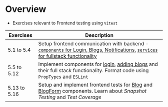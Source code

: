 # Overview
- Exercises relevant to Frontend testing using `Vitest`

| Exercises | Description |
| --------- | ----------- |
| 5.1 to 5.4 | Setup frontend communication with backend - [`components` for Login, Blogs, Notifications](/bloglist-frontend/src/components/), [`services` for fullstack functionality](/bloglist-frontend/src/services/)  | 
| 5.5 to 5.12 | Implement components for [login](/bloglist-frontend/src/components/LoginForm.jsx), [adding blogs](/bloglist-frontend/src/components/BlogForm.jsx) and their full stack functionality. Format code using `PropTypes` and `ESLint` |
| 5.13 to 5.16 | Setup and implement frontend tests for [Blog](/bloglist-frontend/src/components/Blog.test.jsx) and [BlogForm](/bloglist-frontend/src/components/BlogForm.test.jsx) components. Learn about *Snapshot Testing* and *Test Coverage* |
